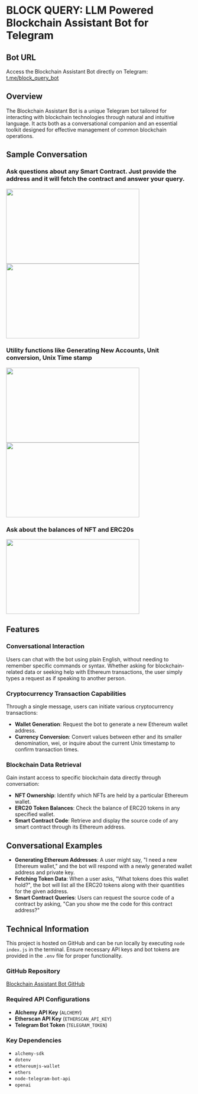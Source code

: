 # BLOCK QUERY: LLM Powered Blockchain Assistant Bot for Telegram

## Bot URL
Access the Blockchain Assistant Bot directly on Telegram: [t.me/block_query_bot](https://t.me/block_query_bot)

## Overview
The Blockchain Assistant Bot is a unique Telegram bot tailored for interacting with blockchain technologies through natural and intuitive language. It acts both as a conversational companion and an essential toolkit designed for effective management of common blockchain operations. 

## Sample Conversation
### Ask questions about any Smart Contract. Just provide the address and it will fetch the contract and answer your query.
<img src="https://github.com/srv-smn/MAHa-Mini-Hackathon-2024/assets/47235134/7cc2927b-91f6-49f1-92e7-c62699005b66" width="360" height="202">

<img src="https://github.com/srv-smn/MAHa-Mini-Hackathon-2024/assets/47235134/c3ada771-1c6b-46a7-8f29-73155aeaa592" width="360" height="202">

### Utility functions like Generating New Accounts, Unit conversion, Unix Time stamp
<img src="https://github.com/srv-smn/MAHa-Mini-Hackathon-2024/assets/47235134/a9882e05-6544-46d7-8230-0a7f9c622e4b" width="360" height="202">

<img src="https://github.com/srv-smn/MAHa-Mini-Hackathon-2024/assets/47235134/206de0f5-76a5-41f9-8fdc-cfceb7cb32be" width="360" height="202">

### Ask about the balances of NFT and ERC20s
<img src="https://github.com/srv-smn/MAHa-Mini-Hackathon-2024/assets/47235134/0af88c11-1e8e-460f-9697-8f5be53cf1dc" width="360" height="202">



## Features

### Conversational Interaction
Users can chat with the bot using plain English, without needing to remember specific commands or syntax. Whether asking for blockchain-related data or seeking help with Ethereum transactions, the user simply types a request as if speaking to another person.

### Cryptocurrency Transaction Capabilities
Through a single message, users can initiate various cryptocurrency transactions:
- **Wallet Generation**: Request the bot to generate a new Ethereum wallet address.
- **Currency Conversion**: Convert values between ether and its smaller denomination, wei, or inquire about the current Unix timestamp to confirm transaction times.

### Blockchain Data Retrieval
Gain instant access to specific blockchain data directly through conversation:
- **NFT Ownership**: Identify which NFTs are held by a particular Ethereum wallet.
- **ERC20 Token Balances**: Check the balance of ERC20 tokens in any specified wallet.
- **Smart Contract Code**: Retrieve and display the source code of any smart contract through its Ethereum address.


## Conversational Examples
- **Generating Ethereum Addresses**: A user might say, "I need a new Ethereum wallet," and the bot will respond with a newly generated wallet address and private key.
- **Fetching Token Data**: When a user asks, "What tokens does this wallet hold?", the bot will list all the ERC20 tokens along with their quantities for the given address.
- **Smart Contract Queries**: Users can request the source code of a contract by asking, "Can you show me the code for this contract address?"



## Technical Information
This project is hosted on GitHub and can be run locally by executing `node index.js` in the terminal. Ensure necessary API keys and bot tokens are provided in the `.env` file for proper functionality.

### GitHub Repository
[Blockchain Assistant Bot GitHub](https://github.com/srv-smn/MAHa-Mini-Hackathon-2024)

### Required API Configurations
- **Alchemy API Key** (`ALCHEMY`)
- **Etherscan API Key** (`ETHERSCAN_API_KEY`)
- **Telegram Bot Token** (`TELEGRAM_TOKEN`)

### Key Dependencies
- `alchemy-sdk`
- `dotenv`
- `ethereumjs-wallet`
- `ethers`
- `node-telegram-bot-api`
- `openai`

